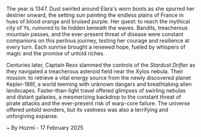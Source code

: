 
The year is 1347.  Dust swirled around Elara's worn boots as she spurred her destrier onward, the setting sun painting the endless plains of France in hues of blood orange and bruised purple.  Her quest: to reach the mythical city of Ys, rumored to lie hidden beneath the waves.  Bandits, treacherous mountain passes, and the ever-present threat of disease were constant companions on this perilous journey, testing her courage and resilience at every turn.  Each sunrise brought a renewed hope, fueled by whispers of magic and the promise of untold riches.

Centuries later, Captain Rexx slammed the controls of the *Stardust Drifter* as they navigated a treacherous asteroid field near the Xylos nebula.  Their mission: to retrieve a vital energy source from the newly discovered planet Kepler-186f, a world teeming with unknown dangers and breathtaking alien landscapes.  Faster-than-light travel offered glimpses of swirling nebulas and distant galaxies, a mesmerizing backdrop to the constant threat of pirate attacks and the ever-present risk of warp-core failure.  The universe offered untold wonders, but its vastness was also a terrifying and unforgiving expanse.

~ By Hozmi - 17 February 2025
